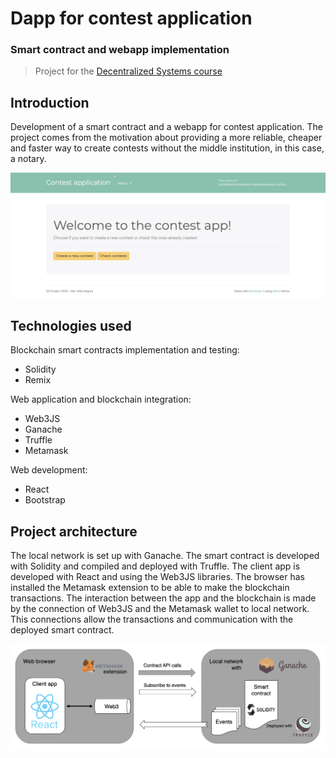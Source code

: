 # Dapp for contest application
### Smart contract and webapp implementation

> Project for the [Decentralized Systems course](https://www.fib.upc.edu/en/studies/masters/master-innovation-and-research-informatics/curriculum/syllabus/DS-MIRI)
 
## Introduction
Development of a smart contract and a webapp for contest application. The project comes from the motivation about providing a more reliable, cheaper and faster way to create contests without the middle institution, in this case, a notary. 

![web_index](img/index.png)


## Technologies used
Blockchain smart contracts implementation and testing:
* Solidity
* Remix

Web application and blockchain integration:
* Web3JS
* Ganache
* Truffle
* Metamask

Web development:
* React
* Bootstrap

## Project architecture
The local network is set up with Ganache. The smart contract is developed with Solidity and compiled and deployed with Truffle.
The client app is developed with React and using the Web3JS libraries. The browser has installed the Metamask extension to be able to make the blockchain transactions.
The interaction between the app and the blockchain is made by the connection of Web3JS and the Metamask wallet to local network. This connections allow the transactions and communication with the deployed smart contract.

![Project architecture](img/Architecture.png)